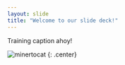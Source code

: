 ```yaml
---
layout: slide
title: "Welcome to our slide deck!"
---
```


Training caption ahoy!

![minertocat](https://octodex.github.com/images/minertocat.png)
{: .center}
